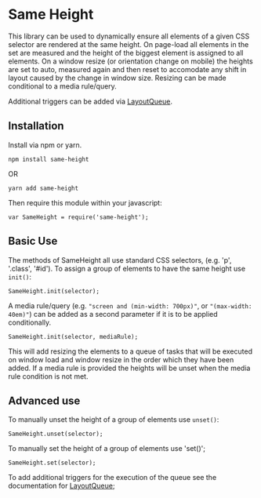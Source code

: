 # Same Height

This library can be used to dynamically ensure all elements of a given CSS selector are rendered at the same height. On page-load all elements in the set are measured and the height of the biggest element is assigned to all elements. On a window resize (or orientation change on mobile) the heights are set to auto, measured again and then reset to accomodate any shift in layout caused by the change in window size. Resizing can be made conditional to a media rule/query.

Additional triggers can be added via [LayoutQueue](https://github.com/davejtoews/layout-queue).

##  Installation

Install via npm or yarn.

    npm install same-height

OR

	yarn add same-height

Then require this module within your javascript:

    var SameHeight = require('same-height');

## Basic Use

The methods of SameHeight all use standard CSS selectors, (e.g. 'p', '.class', '#id'). To assign a group of elements to have the same height use `init()`:

    SameHeight.init(selector);

A media rule/query (e.g. `"screen and (min-width: 700px)"`, or `"(max-width: 40em)"`) can be added as a second parameter if it is to be applied conditionally.

    SameHeight.init(selector, mediaRule);

This will add resizing the elements to a queue of tasks that will be executed on window load and window resize in the order which they have been added. If a media rule is provided the heights will be unset when the media rule condition is not met. 

## Advanced use

To manually unset the height of a group of elements use `unset()`:

	SameHeight.unset(selector);

To manually set the height of a group of elements use 'set()';

    SameHeight.set(selector);

To add additional triggers for the execution of the queue see the documentation for [LayoutQueue](https://github.com/davejtoews/layout-queue);